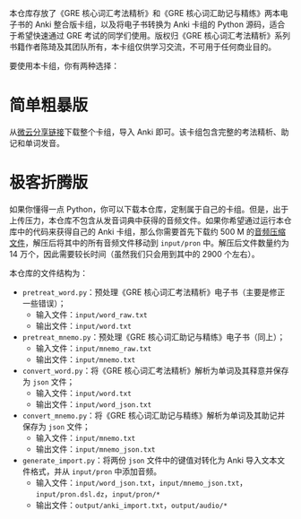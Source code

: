 本仓库存放了《GRE 核心词汇考法精析》和《GRE 核心词汇助记与精练》两本电子书的 Anki 整合版卡组，以及将电子书转换为 Anki 卡组的 Python 源码，适合于希望快速通过 GRE 考试的同学们使用。版权归《GRE 核心词汇考法精析》系列书籍作者陈琦及其团队所有，本卡组仅供学习交流，不可用于任何商业目的。

要使用本卡组，你有两种选择：

# 简单粗暴版

从[微云分享链接](https://share.weiyun.com/5iSh6jY)下载整个卡组，导入 Anki 即可。该卡组包含完整的考法精析、助记和单词发音。

# 极客折腾版

如果你懂得一点 Python，你可以下载本仓库，定制属于自己的卡组。但是，出于上传压力，本仓库不包含从发音词典中获得的音频文件。如果你希望通过运行本仓库中的代码来获得自己的 Anki 卡组，那么你需要首先下载约 500 M 的[音频压缩文件](https://share.weiyun.com/5otF24v)，解压后将其中的所有音频文件移动到 `input/pron` 中。解压后文件数量约为 14 万个，因此需要较长时间（虽然我们只会用到其中的 2900 个左右）。

本仓库的文件结构为：

- `pretreat_word.py`：预处理《GRE 核心词汇考法精析》电子书（主要是修正一些错误）；
  - 输入文件：`input/word_raw.txt`
  - 输出文件：`input/word.txt`
- `pretreat_mnemo.py`：预处理《GRE 核心词汇助记与精练》电子书（同上）；
  - 输入文件：`input/mnemo_raw.txt`
  - 输出文件：`input/mnemo.txt`
- `convert_word.py`：将《GRE 核心词汇考法精析》解析为单词及其释意并保存为 `json` 文件；
  - 输入文件：`input/word.txt`
  - 输出文件：`input/word_json.txt`
- `convert_mnemo.py`：将《GRE 核心词汇助记与精练》解析为单词及其助记并保存为 `json` 文件；
  - 输入文件：`input/mnemo.txt`
  - 输出文件：`input/mnemo_json.txt`
- `generate_import.py`：将两份 `json` 文件中的键值对转化为 Anki 导入文本文件格式，并从 `input/pron` 中添加音频。
  - 输入文件：`input/word_json.txt`，`input/mnemo_json.txt`，`input/pron.dsl.dz`，`input/pron/*`
  - 输出文件：`output/anki_import.txt`，`output/audio/*`